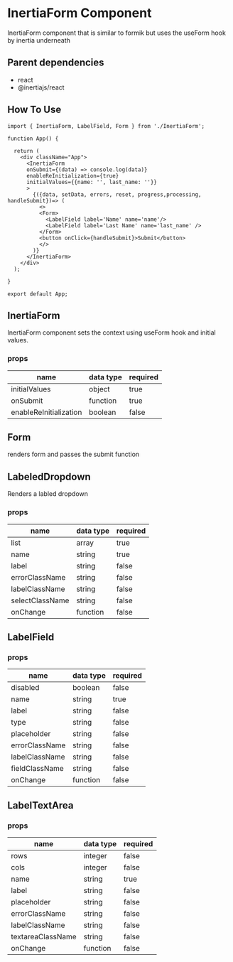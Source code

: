 # InertiaForm Component

InertiaForm component that is similar to formik but uses the useForm hook by inertia underneath

## Parent dependencies

- react
- @inertiajs/react

## How To Use

```
import { InertiaForm, LabelField, Form } from './InertiaForm';

function App() {

  return (
    <div className="App">
      <InertiaForm
      onSubmit={(data) => console.log(data)}
      enableReInitialization={true}
      initialValues={{name: '', last_name: ''}}
      >
        {({data, setData, errors, reset, progress,processing,  handleSubmit})=> (
          <>
          <Form>
            <LabelField label='Name' name='name'/>
            <LabelField label='Last Name' name='last_name' />
          </Form>
          <button onClick={handleSubmit}>Submit</button>
          </>
        )}
      </InertiaForm>
    </div>
  );

}

export default App;
```

## InertiaForm

InertiaForm component sets the context using useForm hook and initial values.

### props

|         name         | data type | required |
|----------------------|-----------|----------|
|initialValues         |  object   |   true   |
|  onSubmit            | function  |   true   |
|enableReInitialization| boolean   |   false  |

## Form

renders form and passes the submit function

## LabeledDropdown

Renders a labled dropdown

### props

|         name       | data type | required |
|--------------------|-----------|----------|
|        list        |   array   |  true    |
|        name        |   string  |  true    |
|        label       |   string  |  false   |
|   errorClassName   |   string  |  false   |
|   labelClassName   |   string  |  false   |
|   selectClassName  |   string  |  false   |
|   onChange         | function  |  false   |

## LabelField

### props

|         name       | data type | required |
|--------------------|-----------|----------|
|        disabled    |   boolean |  false   |
|        name        |   string  |  true    |
|        label       |   string  |  false   |
|        type        |   string  |  false   |
|     placeholder    |   string  |  false   |
|   errorClassName   |   string  |  false   |
|   labelClassName   |   string  |  false   |
|   fieldClassName   |   string  |  false   |
|   onChange         | function  |  false   |

## LabelTextArea

### props

|         name       | data type | required |
|--------------------|-----------|----------|
|        rows        |   integer |  false   |
|        cols        |   integer |  false   |
|        name        |   string  |  true    |
|        label       |   string  |  false   |
|     placeholder    |   string  |  false   |
|   errorClassName   |   string  |  false   |
|   labelClassName   |   string  |  false   |
|  textareaClassName |   string  |  false   |
|   onChange         | function  |  false   |
